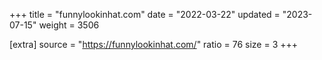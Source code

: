 +++
title = "funnylookinhat.com"
date = "2022-03-22"
updated = "2023-07-15"
weight = 3506

[extra]
source = "https://funnylookinhat.com/"
ratio = 76
size = 3
+++
